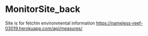 # MonitorSite_back
Site is for fetchin environmental information
https://nameless-reef-03019.herokuapp.com/api/measures/

